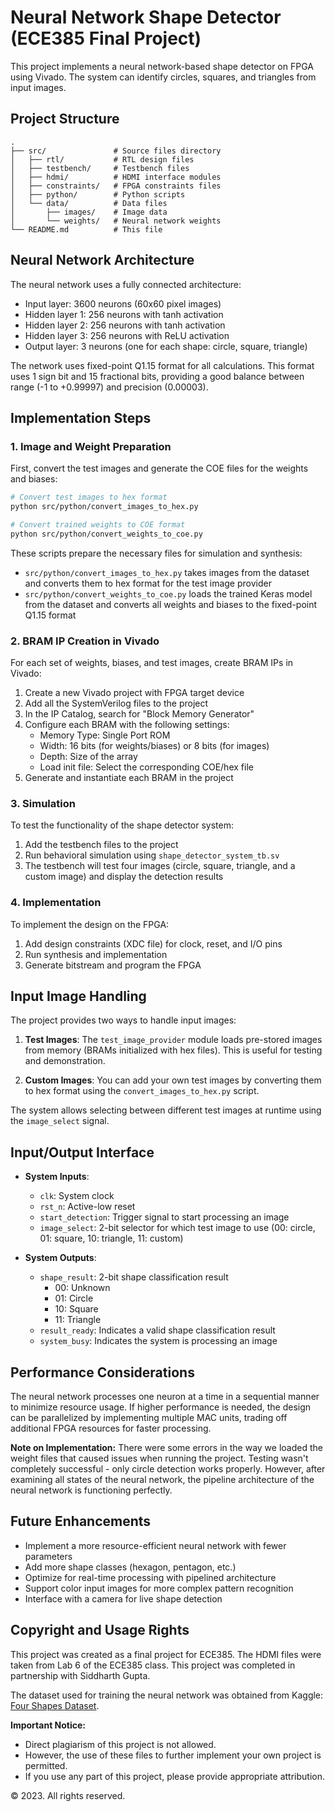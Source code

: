 # Neural Network Shape Detector (ECE385 Final Project)

This project implements a neural network-based shape detector on FPGA using Vivado. The system can identify circles, squares, and triangles from input images.

## Project Structure

```
.
├── src/               # Source files directory
│   ├── rtl/           # RTL design files
│   ├── testbench/     # Testbench files
│   ├── hdmi/          # HDMI interface modules
│   ├── constraints/   # FPGA constraints files
│   ├── python/        # Python scripts
│   └── data/          # Data files
│       ├── images/    # Image data
│       └── weights/   # Neural network weights
└── README.md          # This file
```

## Neural Network Architecture

The neural network uses a fully connected architecture:
- Input layer: 3600 neurons (60x60 pixel images)
- Hidden layer 1: 256 neurons with tanh activation
- Hidden layer 2: 256 neurons with tanh activation
- Hidden layer 3: 256 neurons with ReLU activation
- Output layer: 3 neurons (one for each shape: circle, square, triangle)

The network uses fixed-point Q1.15 format for all calculations. This format uses 1 sign bit and 15 fractional bits, providing a good balance between range (-1 to +0.99997) and precision (0.00003).

## Implementation Steps

### 1. Image and Weight Preparation

First, convert the test images and generate the COE files for the weights and biases:

```bash
# Convert test images to hex format
python src/python/convert_images_to_hex.py

# Convert trained weights to COE format
python src/python/convert_weights_to_coe.py
```

These scripts prepare the necessary files for simulation and synthesis:
- `src/python/convert_images_to_hex.py` takes images from the dataset and converts them to hex format for the test image provider
- `src/python/convert_weights_to_coe.py` loads the trained Keras model from the dataset and converts all weights and biases to the fixed-point Q1.15 format

### 2. BRAM IP Creation in Vivado

For each set of weights, biases, and test images, create BRAM IPs in Vivado:

1. Create a new Vivado project with FPGA target device
2. Add all the SystemVerilog files to the project
3. In the IP Catalog, search for "Block Memory Generator"
4. Configure each BRAM with the following settings:
   - Memory Type: Single Port ROM
   - Width: 16 bits (for weights/biases) or 8 bits (for images)
   - Depth: Size of the array
   - Load init file: Select the corresponding COE/hex file
5. Generate and instantiate each BRAM in the project

### 3. Simulation

To test the functionality of the shape detector system:

1. Add the testbench files to the project
2. Run behavioral simulation using `shape_detector_system_tb.sv`
3. The testbench will test four images (circle, square, triangle, and a custom image) and display the detection results

### 4. Implementation

To implement the design on the FPGA:

1. Add design constraints (XDC file) for clock, reset, and I/O pins
2. Run synthesis and implementation
3. Generate bitstream and program the FPGA

## Input Image Handling

The project provides two ways to handle input images:

1. **Test Images**: The `test_image_provider` module loads pre-stored images from memory (BRAMs initialized with hex files). This is useful for testing and demonstration.

2. **Custom Images**: You can add your own test images by converting them to hex format using the `convert_images_to_hex.py` script.

The system allows selecting between different test images at runtime using the `image_select` signal.

## Input/Output Interface

- **System Inputs**:
  - `clk`: System clock
  - `rst_n`: Active-low reset
  - `start_detection`: Trigger signal to start processing an image
  - `image_select`: 2-bit selector for which test image to use (00: circle, 01: square, 10: triangle, 11: custom)

- **System Outputs**:
  - `shape_result`: 2-bit shape classification result
    - 00: Unknown
    - 01: Circle
    - 10: Square
    - 11: Triangle
  - `result_ready`: Indicates a valid shape classification result
  - `system_busy`: Indicates the system is processing an image

## Performance Considerations

The neural network processes one neuron at a time in a sequential manner to minimize resource usage. If higher performance is needed, the design can be parallelized by implementing multiple MAC units, trading off additional FPGA resources for faster processing.

**Note on Implementation:** There were some errors in the way we loaded the weight files that caused issues when running the project. Testing wasn't completely successful - only circle detection works properly. However, after examining all states of the neural network, the pipeline architecture of the neural network is functioning perfectly.

## Future Enhancements

- Implement a more resource-efficient neural network with fewer parameters
- Add more shape classes (hexagon, pentagon, etc.)
- Optimize for real-time processing with pipelined architecture
- Support color input images for more complex pattern recognition
- Interface with a camera for live shape detection 

## Copyright and Usage Rights

This project was created as a final project for ECE385. The HDMI files were taken from Lab 6 of the ECE385 class. This project was completed in partnership with Siddharth Gupta.

The dataset used for training the neural network was obtained from Kaggle: [Four Shapes Dataset](https://www.kaggle.com/datasets/smeschke/four-shapes?resource=download).

**Important Notice:**
- Direct plagiarism of this project is not allowed.
- However, the use of these files to further implement your own project is permitted.
- If you use any part of this project, please provide appropriate attribution.

© 2023. All rights reserved. 
